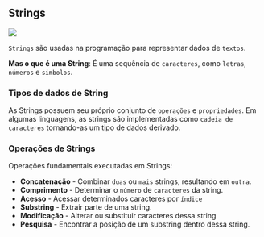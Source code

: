 ## Strings

<img src="https://cselectricalandelectronics.com/wp-content/uploads/2020/08/strings-in-data-structure-and-algorithms.jpg">

`Strings` são usadas na programação para representar dados de `textos`.

**Mas o que é uma String**: É uma sequência de `caracteres`, como `letras`, `números` e `simbolos`.

### Tipos de dados de String

As Strings possuem seu próprio conjunto de `operações` e `propriedades`.
Em algumas linguagens, as strings são implementadas como `cadeia de caracteres` tornando-as um tipo de dados derivado.

### Operações de Strings

Operações fundamentais executadas em Strings:

-   **Concatenação** - Combinar `duas` ou `mais` strings, resultando em `outra`.
-   **Comprimento** - Determinar o `número` de `caracteres` da string.
-   **Acesso** - Acessar determinados caracteres por `índice`
-   **Substring** - Extrair parte de uma string.
-   **Modificação** - Alterar ou substituir caracteres dessa string
-   **Pesquisa** - Encontrar a posição de um substring dentro dessa string.
